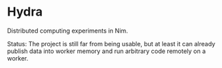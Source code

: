 # Hydra

Distributed computing experiments in Nim.

Status: The project is still far from being usable, but at least it can already publish data into worker memory and run arbitrary code remotely on a worker.
